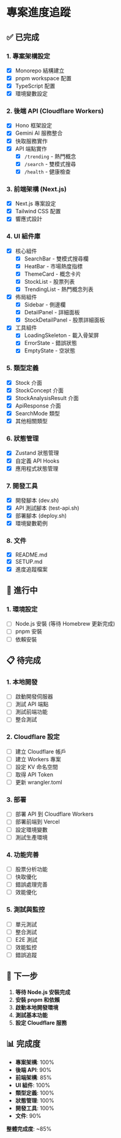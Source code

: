 # 專案進度追蹤

## ✅ 已完成

### 1. 專案架構設定
- [x] Monorepo 結構建立
- [x] pnpm workspace 配置
- [x] TypeScript 配置
- [x] 環境變數設定

### 2. 後端 API (Cloudflare Workers)
- [x] Hono 框架設定
- [x] Gemini AI 服務整合
- [x] 快取服務實作
- [x] API 端點實作
  - [x] `/trending` - 熱門概念
  - [x] `/search` - 雙模式搜尋
  - [x] `/health` - 健康檢查

### 3. 前端架構 (Next.js)
- [x] Next.js 專案設定
- [x] Tailwind CSS 配置
- [x] 響應式設計

### 4. UI 組件庫
- [x] 核心組件
  - [x] SearchBar - 雙模式搜尋欄
  - [x] HeatBar - 市場熱度指標
  - [x] ThemeCard - 概念卡片
  - [x] StockList - 股票列表
  - [x] TrendingList - 熱門概念列表
- [x] 佈局組件
  - [x] Sidebar - 側邊欄
  - [x] DetailPanel - 詳細面板
  - [x] StockDetailPanel - 股票詳細面板
- [x] 工具組件
  - [x] LoadingSkeleton - 載入骨架屏
  - [x] ErrorState - 錯誤狀態
  - [x] EmptyState - 空狀態

### 5. 類型定義
- [x] Stock 介面
- [x] StockConcept 介面
- [x] StockAnalysisResult 介面
- [x] ApiResponse 介面
- [x] SearchMode 類型
- [x] 其他相關類型

### 6. 狀態管理
- [x] Zustand 狀態管理
- [x] 自定義 API Hooks
- [x] 應用程式狀態管理

### 7. 開發工具
- [x] 開發腳本 (dev.sh)
- [x] API 測試腳本 (test-api.sh)
- [x] 部署腳本 (deploy.sh)
- [x] 環境變數範例

### 8. 文件
- [x] README.md
- [x] SETUP.md
- [x] 進度追蹤檔案

## 🔄 進行中

### 1. 環境設定
- [ ] Node.js 安裝 (等待 Homebrew 更新完成)
- [ ] pnpm 安裝
- [ ] 依賴安裝

## 📋 待完成

### 1. 本地開發
- [ ] 啟動開發伺服器
- [ ] 測試 API 端點
- [ ] 測試前端功能
- [ ] 整合測試

### 2. Cloudflare 設定
- [ ] 建立 Cloudflare 帳戶
- [ ] 建立 Workers 專案
- [ ] 設定 KV 命名空間
- [ ] 取得 API Token
- [ ] 更新 wrangler.toml

### 3. 部署
- [ ] 部署 API 到 Cloudflare Workers
- [ ] 部署前端到 Vercel
- [ ] 設定環境變數
- [ ] 測試生產環境

### 4. 功能完善
- [ ] 股票分析功能
- [ ] 快取優化
- [ ] 錯誤處理完善
- [ ] 效能優化

### 5. 測試與監控
- [ ] 單元測試
- [ ] 整合測試
- [ ] E2E 測試
- [ ] 效能監控
- [ ] 錯誤追蹤

## 🎯 下一步

1. **等待 Node.js 安裝完成**
2. **安裝 pnpm 和依賴**
3. **啟動本地開發環境**
4. **測試基本功能**
5. **設定 Cloudflare 服務**

## 📊 完成度

- **專案架構**: 100%
- **後端 API**: 90%
- **前端架構**: 85%
- **UI 組件**: 100%
- **類型定義**: 100%
- **狀態管理**: 100%
- **開發工具**: 100%
- **文件**: 90%

**整體完成度**: ~85%
